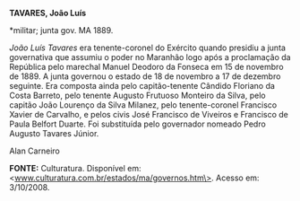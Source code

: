 **TAVARES, João Luís**

\*militar; junta gov. MA 1889.

*João Luís Tavares* era tenente-coronel do Exército quando presidiu a
junta governativa que assumiu o poder no Maranhão logo após a
proclamação da República pelo marechal Manuel Deodoro da Fonseca em 15
de novembro de 1889. A junta governou o estado de 18 de novembro a 17 de
dezembro seguinte. Era composta ainda pelo capitão-tenente Cândido
Floriano da Costa Barreto, pelo tenente Augusto Frutuoso Monteiro da
Silva, pelo capitão João Lourenço da Silva Milanez, pelo tenente-coronel
Francisco Xavier de Carvalho, e pelos civis José Francisco de Viveiros e
Francisco de Paula Belfort Duarte. Foi substituída pelo governador
nomeado Pedro Augusto Tavares Júnior.

Alan Carneiro

**FONTE:** Culturatura. Disponível em:
\<www.culturatura.com.br/estados/ma/governos.htm\>. Acesso em:
3/10/2008.
